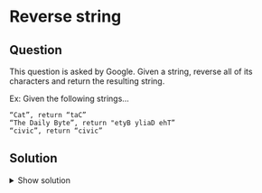 # Reverse string

## Question

This question is asked by Google. Given a string, reverse all of its characters and return the resulting string.

Ex: Given the following strings...

```
“Cat”, return “taC”
“The Daily Byte”, return "etyB yliaD ehT”
“civic”, return “civic”
```

## Solution

<details>
  <summary>Show solution</summary>

```python
def reverse_string(text: str):
    return text[::-1]
```

</details>
